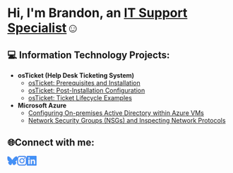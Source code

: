 
<h1>Hi, I'm Brandon, an <a href="https://www.linkedin.com/in/brandontkline/">IT Support Specialist</a>☺</h1>

<h2>💻 Information Technology Projects:</h2>

- <b>osTicket (Help Desk Ticketing System)</b>
  - [osTicket: Prerequisites and Installation](projects/edu/os-ticket/osticket-prereqs/README.md)
  - [osTicket: Post-Installation Configuration](projects/edu/os-ticket/post-install-config/README.md)
  - [osTicket: Ticket Lifecycle Examples](https://github.com/brandontkline/ticket-lifecycle)
- <b>Microsoft Azure</b>
  - [Configuring On-premises Active Directory within Azure VMs](https://github.com/brandontkline/configure-ad)
  - [Network Security Groups (NSGs) and Inspecting Network Protocols](https://github.com/brandontkline/azure-network-protocols)

<h2>🌐Connect with me:</h2>

[<img align="left" alt="Josh | Twitter" width="22px" src="img/bluesky.svg" />][bluesky]
[<img align="left" alt="Josh | LinkedIn" width="22px" src="img/instagram.svg" />][linkedin]
[<img align="left" alt="Josh | Instagram" width="22px" src="img/linkedin.svg" />][instagram]

[bluesky]: masternetra.bsky.social
[instagram]: https://www.instagram.com/brandontkline/
[linkedin]: https://www.linkedin.com/in/brandontkline/
